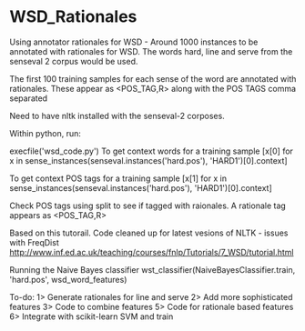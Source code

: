 WSD_Rationales
==============

Using annotator rationales for WSD - Around 1000 instances to be annotated with rationales for WSD. The words hard, line and serve from the senseval 2 corpus would be used.

The first 100 training samples for each sense of the word are annotated with rationales.
These appear as <POS_TAG,R> along with the POS TAGS comma separated

Need to have nltk installed with the senseval-2 corposes.

Within python, run:

execfile('wsd_code.py')
To get context words for a training sample 
[x[0] for x in sense_instances(senseval.instances('hard.pos'), 'HARD1')[0].context]

To get context POS tags for a training sample
[x[1] for x in sense_instances(senseval.instances('hard.pos'), 'HARD1')[0].context]

Check POS tags using split to see if tagged with raionales.
A rationale tag appears as <POS_TAG,R>

Based on this tutorail. Code cleaned up for latest vesions of NLTK - issues with FreqDist
http://www.inf.ed.ac.uk/teaching/courses/fnlp/Tutorials/7_WSD/tutorial.html

Running the Naive Bayes classifier
wst_classifier(NaiveBayesClassifier.train, 'hard.pos', wsd_word_features) 

To-do:
1> Generate rationales for line and serve
2> Add more sophisticated features
3> Code to combine features
5> Code for rationale based features
6> Integrate with scikit-learn SVM and train
